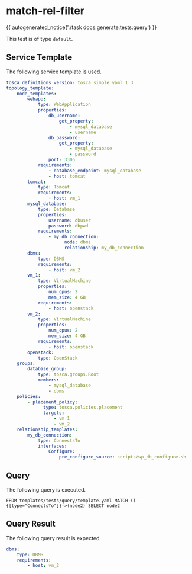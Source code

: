 # match-rel-filter

{{ autogenerated_notice('./task docs:generate:tests:query') }}


This test is of type `default`.

## Service Template

The following service template is used.

```yaml linenums="1" title="tests/query/template.yaml"
tosca_definitions_version: tosca_simple_yaml_1_3
topology_template:
    node_templates:
        webapp:
            type: WebApplication
            properties:
                db_username:
                    get_property:
                        - mysql_database
                        - username
                db_password:
                    get_property:
                        - mysql_database
                        - password
                port: 3306
            requirements:
                - database_endpoint: mysql_database
                - host: tomcat
        tomcat:
            type: Tomcat
            requirements:
                - host: vm_1
        mysql_database:
            type: Database
            properties:
                username: dbuser
                password: dbpwd
            requirements:
                - my_db_connection:
                      node: dbms
                      relationship: my_db_connection
        dbms:
            type: DBMS
            requirements:
                - host: vm_2
        vm_1:
            type: VirtualMachine
            properties:
                num_cpus: 2
                mem_size: 4 GB
            requirements:
                - host: openstack
        vm_2:
            type: VirtualMachine
            properties:
                num_cpus: 2
                mem_size: 4 GB
            requirements:
                - host: openstack
        openstack:
            type: OpenStack
    groups:
        database_group:
            type: tosca.groups.Root
            members:
                - mysql_database
                - dbms
    policies:
        - placement_policy:
              type: tosca.policies.placement
              targets:
                  - vm_1
                  - vm_2
    relationship_templates:
        my_db_connection:
            type: ConnectsTo
            interfaces:
                Configure:
                    pre_configure_source: scripts/wp_db_configure.sh
```


## Query

The following query is executed.

```text linenums="1"
FROM templates/tests/query/template.yaml MATCH ()-{[type="ConnectsTo"]}->(node2) SELECT node2
```


## Query Result

The following query result is expected.

```yaml linenums="1"
dbms:
    type: DBMS
    requirements:
        - host: vm_2
```
